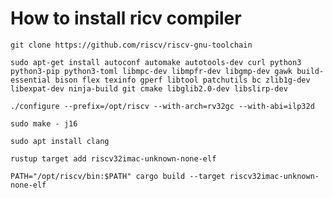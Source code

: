 # How to install ricv compiler

`git clone https://github.com/riscv/riscv-gnu-toolchain`

`sudo apt-get install autoconf automake autotools-dev curl python3 python3-pip python3-toml libmpc-dev libmpfr-dev libgmp-dev gawk build-essential bison flex texinfo gperf libtool patchutils bc zlib1g-dev libexpat-dev ninja-build git cmake libglib2.0-dev libslirp-dev`

`./configure --prefix=/opt/riscv --with-arch=rv32gc --with-abi=ilp32d`

`sudo make - j16`

`sudo apt install clang`

`rustup target add riscv32imac-unknown-none-elf`

`PATH="/opt/riscv/bin:$PATH" cargo build --target riscv32imac-unknown-none-elf`